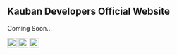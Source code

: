 ## Kauban Developers Official Website

Coming Soon...

<a href="mailto: kaubandevelopers@gmail.com">
  <img align="left" alt="Mail Id" width="22px" src="https://cdn.jsdelivr.net/npm/simple-icons@v3/icons/gmail.svg" />
</a> 
<a href="https://www.instagram.com/kaubandev/">
  <img align="left" alt="Instagram" width="22px" src="https://cdn.jsdelivr.net/npm/simple-icons@v3/icons/instagram.svg" />
</a>
<a href="https://twitter.com/kaubandev">
  <img align="left" alt="Twitter" width="22px" src="https://cdn.jsdelivr.net/npm/simple-icons@v3/icons/twitter.svg" />
</a>


